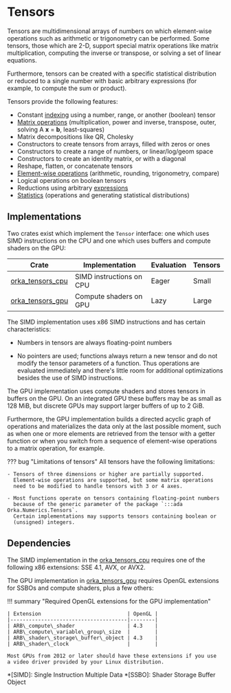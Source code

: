 # Tensors

Tensors are multidimensional arrays of numbers on which element-wise
operations such as arithmetic or trigonometry can be performed.
Some tensors, those which are 2-D, support special matrix operations
like matrix multiplication, computing the inverse or transpose, or
solving a set of linear equations.

Furthermore, tensors can be created with a specific statistical distribution
or reduced to a single number with basic arbitrary expressions
(for example, to compute the sum or product).

Tensors provide the following features:

- Constant [indexing](/numerics/tensors/indexing/) using a number, range,
  or another (boolean) tensor
- [Matrix operations](/numerics/tensors/matrix-operations/)
  (multiplication, power and inverse, transpose, outer, solving A **x** = **b**, least-squares)
- Matrix decompositions like QR, Cholesky
- Constructors to create tensors from arrays, filled with zeros or ones
- Constructors to create a range of numbers, or linear/log/geom space
- Constructors to create an identity matrix, or with a diagonal
- Reshape, flatten, or concatenate tensors
- [Element-wise operations](/numerics/tensors/element-wise-operations/)
  (arithmetic, rounding, trigonometry, compare)
- Logical operations on boolean tensors
- Reductions using arbitrary [expressions](/numerics/tensors/expressions/)
- [Statistics](/numerics/tensors/statistics/) (operations and generating
  statistical distributions)

## Implementations

Two crates exist which implement the `Tensor` interface: one which uses
SIMD instructions on the CPU and one which uses buffers and compute shaders
on the GPU:

| Crate                                       | Implementation           | Evaluation | Tensors |
|---------------------------------------------|--------------------------|------------|---------|
| [orka\_tensors\_cpu][url-tensors-cpu-crate] | SIMD instructions on CPU | Eager      | Small   |
| [orka\_tensors\_gpu][url-tensors-gpu-crate] | Compute shaders on GPU   | Lazy       | Large   |

The SIMD implementation uses x86 SIMD instructions and has certain characteristics:

- Numbers in tensors are always floating-point numbers

- No pointers are used; functions always return a new tensor and
  do not modify the tensor parameters of a function. Thus operations
  are evaluated immediately and there's little room for additional
  optimizations besides the use of SIMD instructions.

The GPU implementation uses compute shaders and stores tensors in buffers
on the GPU. On an integrated GPU these buffers may be as small as 128 MiB,
but discrete GPUs may support larger buffers of up to 2 GiB.

Furthermore, the GPU implementation builds a directed acyclic graph of operations
and materializes the data only at the last possible moment,
such as when one or more elements are retrieved from the tensor with a getter
function or when you switch from a sequence of element-wise operations to
a matrix operation, for example.

??? bug "Limitations of tensors"
    All tensors have the following limitations:

    - Tensors of three dimensions or higher are partially supported.
      Element-wise operations are supported, but some matrix operations
      need to be modified to handle tensors with 3 or 4 axes.

    - Most functions operate on tensors containing floating-point numbers
      because of the generic parameter of the package `:::ada Orka.Numerics.Tensors`.
      Certain implementations may supports tensors containing boolean or
      (unsigned) integers.

## Dependencies

The SIMD implementation in the [orka\_tensors\_cpu][url-tensors-cpu-crate]
requires one of the following x86 extensions: SSE 4.1, AVX, or AVX2.

The GPU implementation in [orka\_tensors\_gpu][url-tensors-gpu-crate]
requires OpenGL extensions for SSBOs and compute shaders, plus a few others:

!!! summary "Required OpenGL extensions for the GPU implementation"

    | Extension                            | OpenGL |
    |--------------------------------------|--------|
    | ARB\_compute\_shader                 | 4.3    |
    | ARB\_compute\_variable\_group\_size  |        |
    | ARB\_shader\_storage\_buffer\_object | 4.3    |
    | ARB\_shader\_clock                   |        |

    Most GPUs from 2012 or later should have these extensions if you use
    a video driver provided by your Linux distribution.

  [url-tensors-cpu-crate]: https://github.com/onox/orka/tree/master/orka_tensors_cpu
  [url-tensors-gpu-crate]: https://github.com/onox/orka/tree/master/orka_tensors_gpu

*[SIMD]: Single Instruction Multiple Data
*[SSBO]: Shader Storage Buffer Object
